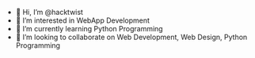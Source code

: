- 👋 Hi, I’m @hacktwist
- 👀 I’m interested in WebApp Development
- 🌱 I’m currently learning Python Programming
- 💞️ I’m looking to collaborate on Web Development, Web Design, Python Programming

<!---
hacktwist/hacktwist is a ✨ special ✨ repository because its `README.md` (this file) appears on your GitHub profile.
You can click the Preview link to take a look at your changes.
--->
